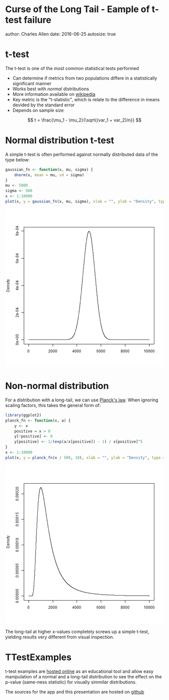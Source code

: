 Curse of the Long Tail - Eample of t-test failure
========================================================
author: Charles Allen
date: 2016-06-25
autosize: true

t-test
========================================================

The t-test is one of the most common statistical tests performed

- Can determine if metrics from two populations differe in a statistically significant manner
- Works best with *normal* distributions
- More information available on [wikipedia](https://en.wikipedia.org/wiki/Student%27s_t-test)
- Key metric is the "t-statistic", which is relate to the difference in means devided by the standard error
- Depends on sample size

$$
t = \frac{\mu_1 - \mu_2}{\sqrt{(var_1 + var_2)/n}}
$$

Normal distribution t-test
========================================================
A simple t-test is often performed against normally distributed data of the type below:


```r
gaussian_fn <- function(x, mu, sigma) {
    dnorm(x, mean = mu, sd = sigma)
}
mu <- 5000
sigma <- 500
x <- 1:10000
plot(x, y = gaussian_fn(x, mu, sigma), xlab = "", ylab = "Density", type = 'l')
```

![plot of chunk unnamed-chunk-1](presentation-figure/unnamed-chunk-1-1.png)

Non-normal distribution
========================================================
For a distribution with a long-tail, we can use [Planck's law](https://en.wikipedia.org/wiki/Planck%27s_law). When ignoring scaling factors, this takes the general form of:

```r
library(ggplot2)
planck_fn <- function(x, a) {
    y <- x
    positive = x > 0
    y[!positive] <- 0
    y[positive] <- 1/(exp(a/x[positive]) - 1) / x[positive]^5
}
x <- 1:10000
plot(x, y = planck_fn(x / 500, 10), xlab = "", ylab = "Density", type = 'l')
```

![plot of chunk unnamed-chunk-2](presentation-figure/unnamed-chunk-2-1.png)

The long-tail at higher x-values completely screws up a simple t-test, yielding results very different from visual inspection.

TTestExamples
========================================================
t-test examples are [hosted online](https://allen-net.shinyapps.io/TTestExamples/) as an educational tool and allow easy manipulation of a normal and a long-tail distribution to see the effect on the p-value (same-ness statistic) for visually simmilar distributions.

The sources for the app and this presentation are hosted on [github](https://github.com/drcrallen/TTestExamples)
